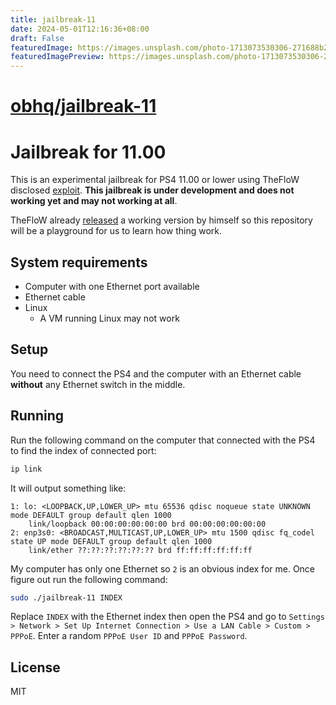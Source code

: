```yaml
---
title: jailbreak-11
date: 2024-05-01T12:16:36+08:00
draft: False
featuredImage: https://images.unsplash.com/photo-1713073530306-271688b2f144?ixid=M3w0NjAwMjJ8MHwxfHJhbmRvbXx8fHx8fHx8fDE3MTQ1MzY5MzB8&ixlib=rb-4.0.3
featuredImagePreview: https://images.unsplash.com/photo-1713073530306-271688b2f144?ixid=M3w0NjAwMjJ8MHwxfHJhbmRvbXx8fHx8fHx8fDE3MTQ1MzY5MzB8&ixlib=rb-4.0.3
---
```


# [obhq/jailbreak-11](https://github.com/obhq/jailbreak-11)

# Jailbreak for 11.00

This is an experimental jailbreak for PS4 11.00 or lower using TheFloW disclosed [exploit](https://hackerone.com/reports/2177925). **This jailbreak is under development and does not working yet and may not working at all**.

TheFloW already [released](https://github.com/TheOfficialFloW/PPPwn) a working version by himself so this repository will be a playground for us to learn how thing work.

## System requirements

- Computer with one Ethernet port available
- Ethernet cable
- Linux
  - A VM running Linux may not work

## Setup

You need to connect the PS4 and the computer with an Ethernet cable **without** any Ethernet switch in the middle.

## Running

Run the following command on the computer that connected with the PS4 to find the index of connected port:

```sh
ip link
```

It will output something like:

```
1: lo: <LOOPBACK,UP,LOWER_UP> mtu 65536 qdisc noqueue state UNKNOWN mode DEFAULT group default qlen 1000
    link/loopback 00:00:00:00:00:00 brd 00:00:00:00:00:00
2: enp3s0: <BROADCAST,MULTICAST,UP,LOWER_UP> mtu 1500 qdisc fq_codel state UP mode DEFAULT group default qlen 1000
    link/ether ??:??:??:??:??:?? brd ff:ff:ff:ff:ff:ff
```

My computer has only one Ethernet so `2` is an obvious index for me. Once figure out run the following command:

```sh
sudo ./jailbreak-11 INDEX
```

Replace `INDEX` with the Ethernet index then open the PS4 and go to `Settings > Network > Set Up Internet Connection > Use a LAN Cable > Custom > PPPoE`. Enter a random `PPPoE User ID` and `PPPoE Password`.

## License

MIT

